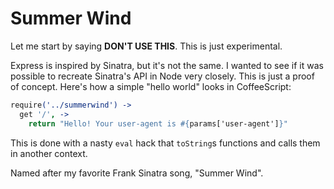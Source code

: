 Summer Wind
===========

Let me start by saying **DON'T USE THIS**. This is just experimental.

Express is inspired by Sinatra, but it's not the same. I wanted to see if it was possible to recreate Sinatra's API in Node very closely. This is just a proof of concept. Here's how a simple "hello world" looks in CoffeeScript:

```coffeescript
require('../summerwind') ->
  get '/', ->
    return "Hello! Your user-agent is #{params['user-agent']}"
```

This is done with a nasty `eval` hack that `toString`s functions and calls them in another context.

Named after my favorite Frank Sinatra song, "Summer Wind".